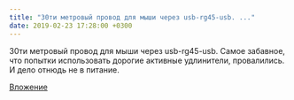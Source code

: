 ```yaml
---
title: "30ти метровый провод для мыши через usb-rg45-usb. ..."
date: 2019-02-23 17:28:00 +0300
---
```


30ти метровый провод для мыши через usb-rg45-usb. Самое забавное, что попытки использовать дорогие активные удлинители, провалились. И дело отнюдь не в питание.

[Вложение](https://vk.com/photo41076938_456244660)
